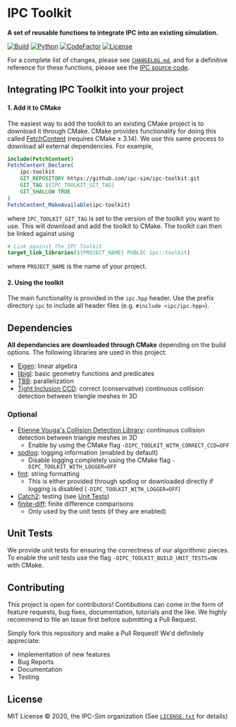 # IPC Toolkit
**A set of reusable functions to integrate IPC into an existing simulation.**

[![Build](https://github.com/ipc-sim/ipc-toolkit/actions/workflows/continuous.yml/badge.svg)](https://github.com/ipc-sim/ipc-toolkit/actions/workflows/continuous.yml)
[![Python](https://github.com/ipc-sim/ipc-toolkit/actions/workflows/python.yml/badge.svg)](https://github.com/ipc-sim/ipc-toolkit/actions/workflows/python.yml)
[![CodeFactor](https://www.codefactor.io/repository/github/ipc-sim/ipc-toolkit/badge)](https://www.codefactor.io/repository/github/ipc-sim/ipc-toolkit)
[![License](https://img.shields.io/github/license/ipc-sim/ipc-toolkit.svg?color=blue)](https://github.com/ipc-sim/ipc-toolkit/blob/main/LICENSE)

For a complete list of changes, please see [`CHANGELOG.md`](https://github.com/ipc-sim/ipc-toolkit/blob/main/CHANGELOG.md), and for a definitive reference for these functions, please see the [IPC source code](https://github.com/ipc-sim/IPC).

## Integrating IPC Toolkit into your project

#### 1. Add it to CMake

The easiest way to add the toolkit to an existing CMake project is to download it through CMake.
CMake provides functionality for doing this called [FetchContent](https://cmake.org/cmake/help/latest/module/FetchContent.html) (requires CMake ≥ 3.14).
We use this same process to download all external dependencies.
For example,

```CMake
include(FetchContent)
FetchContent_Declare(
    ipc-toolkit
    GIT_REPOSITORY https://github.com/ipc-sim/ipc-toolkit.git
    GIT_TAG ${IPC_TOOLKIT_GIT_TAG}
    GIT_SHALLOW TRUE
)
FetchContent_MakeAvailable(ipc-toolkit)
```

where `IPC_TOOLKIT_GIT_TAG` is set to the version of the toolkit you want to use. This will download and add the toolkit to CMake. The toolkit can then be linked against using

```CMake
# Link against the IPC Toolkit
target_link_libraries(${PROJECT_NAME} PUBLIC ipc::toolkit)
```

where `PROJECT_NAME` is the name of your project.

#### 2. Using the toolkit

The main functionality is provided in the `ipc.hpp` header. Use the prefix directory `ipc` to include all header files (e.g. `#include <ipc/ipc.hpp>`).

## Dependencies

**All dependancies are downloaded through CMake** depending on the build options.
The following libraries are used in this project:

* [Eigen](https://eigen.tuxfamily.org/): linear algebra
* [libigl](https://github.com/libigl/libigl): basic geometry functions and predicates
* [TBB](https://github.com/wjakob/tbb): parallelization
* [Tight Inclusion CCD](https://github.com/Continuous-Collision-Detection/Tight-Inclusion): correct (conservative) continuous collision detection between triangle meshes in 3D

### Optional

* [Etienne Vouga's Collision Detection Library](https://github.com/evouga/collisiondetection): continuous collision detection between triangle meshes in 3D
    * Enable by using the CMake flag `-DIPC_TOOLKIT_WITH_CORRECT_CCD=OFF`
* [spdlog](https://github.com/gabime/spdlog): logging information (enabled by default)
    * Disable logging completely using the CMake flag `-DIPC_TOOLKIT_WITH_LOGGER=OFF`
* [fmt](https://github.com/fmtlib/fmt): string formatting
    * This is either provided through spdlog or downloaded directly if logging is disabled (`-DIPC_TOOLKIT_WITH_LOGGER=OFF`)
* [Catch2](https://github.com/catchorg/Catch2.git): testing (see [Unit Tests](#unit_tests))
* [finite-diff](https://github.com/zfergus/finite-diff): finite difference comparisons
    * Only used by the unit tests (if they are enabled)


## <a name="unit_tests"></a>Unit Tests

We provide unit tests for ensuring the correctness of our algorithmic pieces.
To enable the unit tests use the flag `-DIPC_TOOLKIT_BUILD_UNIT_TESTS=ON` with
CMake.

## Contributing

This project is open for contributors! Contibutions can come in the form of feature requests, bug fixes, documentation, tutorials and the like. We highly recommend to file an Issue first before submitting a Pull Request.

Simply fork this repository and make a Pull Request! We'd definitely appreciate:

* Implementation of new features
* Bug Reports
* Documentation
* Testing

## License

MIT License © 2020, the IPC-Sim organization (See [`LICENSE.txt`](https://github.com/ipc-sim/ipc-toolkit/blob/main/LICENSE) for details)
